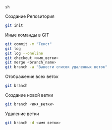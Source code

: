 ```sh```

Создание Репозитория
```sh
git init
```
Иные команды в GIT
```sh
git commit -m "Текст"
git log
git log --oneline
git checkout <имя_ветки>
git merge <branch_name>
git branch -a "Вывести список удаленных веток"
```

Отображение всех веток
```sh
git branch
```
Создание новой ветки
```sh
git branch <имя_ветки>
```

Удаление ветки
```sh
git branch -d <имя ветки>

